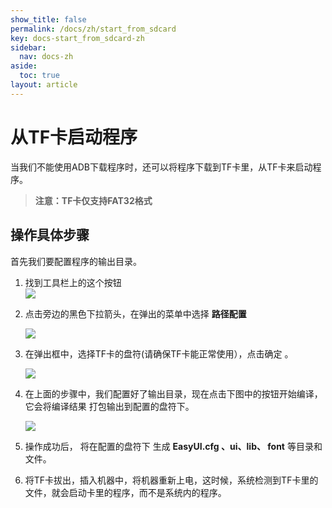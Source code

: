 ```yaml
---
show_title: false
permalink: /docs/zh/start_from_sdcard
key: docs-start_from_sdcard-zh
sidebar:
  nav: docs-zh
aside:
  toc: true
layout: article
---
```


# 从TF卡启动程序
当我们不能使用ADB下载程序时，还可以将程序下载到TF卡里，从TF卡来启动程序。  
> **注意：TF卡仅支持FAT32格式**

## 操作具体步骤  
首先我们要配置程序的输出目录。
1. 找到工具栏上的这个按钮  
  ![](assets/ide/toolbar_debug.png)   

2. 点击旁边的黑色下拉箭头，在弹出的菜单中选择 **路径配置**    

   ![](assets/ide/toolbar_debug2.png)

3. 在弹出框中，选择TF卡的盘符(请确保TF卡能正常使用），点击确定 。
  
   ![](assets/ide/toolbar_debug3.png) 
 
4. 在上面的步骤中，我们配置好了输出目录，现在点击下图中的按钮开始编译，它会将编译结果  打包输出到配置的盘符下。  

   ![](assets/ide/toolbar_debug4.png)

5. 操作成功后， 将在配置的盘符下 生成 **EasyUI.cfg 、ui、lib、 font** 等目录和文件。  
6. 将TF卡拔出，插入机器中，将机器重新上电，这时候，系统检测到TF卡里的文件，就会启动卡里的程序，而不是系统内的程序。
